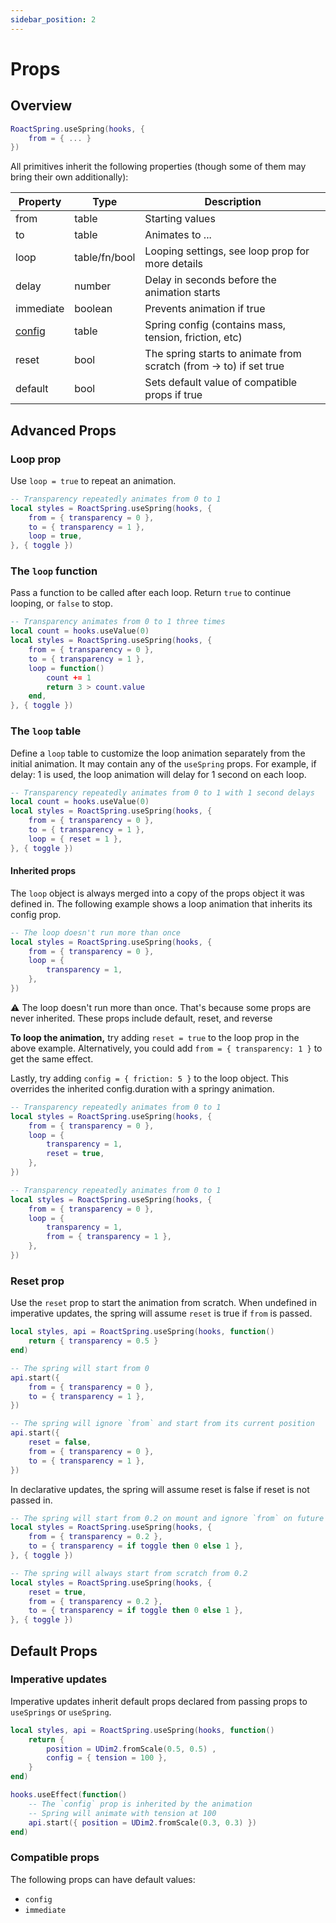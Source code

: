 ```yaml
---
sidebar_position: 2
---
```


# Props

## Overview

```lua
RoactSpring.useSpring(hooks, {
    from = { ... }
})
```

All primitives inherit the following properties (though some of them may bring their own additionally):

| Property | Type | Description  |
| ----------- | ----------- | ---- |
| from | table | Starting values |
| to | table | Animates to ... |
| loop | table/fn/bool | Looping settings, see loop prop for more details |
| delay | number | Delay in seconds before the animation starts |
| immediate | boolean | Prevents animation if true |
| [config](configs) | table | Spring config (contains mass, tension, friction, etc) |
| reset | bool | The spring starts to animate from scratch (from -> to) if set true |
| default | bool | Sets default value of compatible props if true |

## Advanced Props

### Loop prop

Use `loop = true` to repeat an animation.

```lua
-- Transparency repeatedly animates from 0 to 1
local styles = RoactSpring.useSpring(hooks, {
    from = { transparency = 0 },
    to = { transparency = 1 },
    loop = true,
}, { toggle })
```

### The `loop` function

Pass a function to be called after each loop. Return `true` to continue looping, or `false` to stop.

```lua
-- Transparency animates from 0 to 1 three times
local count = hooks.useValue(0)
local styles = RoactSpring.useSpring(hooks, {
    from = { transparency = 0 },
    to = { transparency = 1 },
    loop = function()
        count += 1
        return 3 > count.value
    end,
}, { toggle })
```

### The `loop` table

Define a `loop` table to customize the loop animation separately from the initial animation. It may contain any of the `useSpring` props. For example, if delay: 1 is used, the loop animation will delay for 1 second on each loop.

```lua
-- Transparency repeatedly animates from 0 to 1 with 1 second delays
local count = hooks.useValue(0)
local styles = RoactSpring.useSpring(hooks, {
    from = { transparency = 0 },
    to = { transparency = 1 },
    loop = { reset = 1 },
}, { toggle })
```

#### Inherited props

The `loop` object is always merged into a copy of the props object it was defined in. The following example shows a loop animation that inherits its config prop.

```lua
-- The loop doesn't run more than once
local styles = RoactSpring.useSpring(hooks, {
    from = { transparency = 0 },
    loop = {
        transparency = 1,
    },
})
```

⚠️ The loop doesn't run more than once. That's because some props are never inherited. These props include default, reset, and reverse

**To loop the animation,** try adding `reset = true` to the loop prop in the above example. Alternatively, you could add `from = { transparency: 1 }` to get the same effect.

Lastly, try adding `config = { friction: 5 }` to the loop object. This overrides the inherited config.duration with a springy animation.

```lua
-- Transparency repeatedly animates from 0 to 1
local styles = RoactSpring.useSpring(hooks, {
    from = { transparency = 0 },
    loop = {
        transparency = 1,
        reset = true,
    },
})

-- Transparency repeatedly animates from 0 to 1
local styles = RoactSpring.useSpring(hooks, {
    from = { transparency = 0 },
    loop = {
        transparency = 1,
        from = { transparency = 1 },
    },
})
```

### Reset prop

Use the `reset` prop to start the animation from scratch. When undefined in imperative updates, the spring will assume `reset` is true if `from` is passed. 

```lua
local styles, api = RoactSpring.useSpring(hooks, function()
    return { transparency = 0.5 }
end)

-- The spring will start from 0
api.start({
    from = { transparency = 0 },
    to = { transparency = 1 },
})

-- The spring will ignore `from` and start from its current position
api.start({
    reset = false,
    from = { transparency = 0 },
    to = { transparency = 1 },
})
```

In declarative updates, the spring will assume reset is false if reset is not passed in.

```lua
-- The spring will start from 0.2 on mount and ignore `from` on future updates
local styles = RoactSpring.useSpring(hooks, {
    from = { transparency = 0.2 },
    to = { transparency = if toggle then 0 else 1 },
}, { toggle })

-- The spring will always start from scratch from 0.2
local styles = RoactSpring.useSpring(hooks, {
    reset = true,
    from = { transparency = 0.2 },
    to = { transparency = if toggle then 0 else 1 },
}, { toggle })
```

## Default Props

### Imperative updates

Imperative updates inherit default props declared from passing props to `useSprings` or `useSpring`.

```lua
local styles, api = RoactSpring.useSpring(hooks, function()
    return {
        position = UDim2.fromScale(0.5, 0.5) ,
        config = { tension = 100 },
    }
end)

hooks.useEffect(function()
    -- The `config` prop is inherited by the animation
    -- Spring will animate with tension at 100
    api.start({ position = UDim2.fromScale(0.3, 0.3) })
end)
```

### Compatible props

The following props can have default values:

* `config`
* `immediate`
